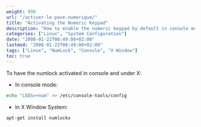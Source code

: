 ```yaml
---
weight: 999
url: "/activer-le-pave-numerique/"
title: "Activating the Numeric Keypad"
description: "How to enable the numeric keypad by default in console mode and in X Window System."
categories: ["Linux", "System Configuration"]
date: "2008-01-22T08:49:00+02:00"
lastmod: "2008-01-22T08:49:00+02:00"
tags: ["Linux", "NumLock", "Console", "X Window"]
toc: true
---
```


To have the numlock activated in console and under X:

* In console mode:

```bash
echo "LEDS=+num" >> /etc/console-tools/config
```

* In X Window System:

```bash
apt-get install numlockx
```
